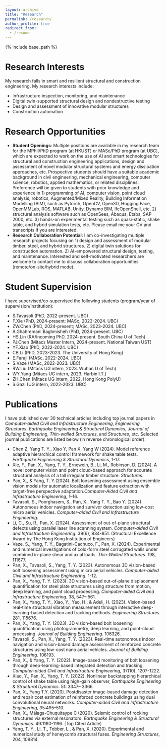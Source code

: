 ```yaml
---
layout: archive
title: "Research"
permalink: /research/
author_profile: true
redirect_from:
  - /resume
---
```


{% include base_path %}

Research Interests
======
My research falls in smart and resilient structural and construction engineering. My research interests include:
* Infrastructure inspection, monitoring, and maintenance
* Digital twin-supported structural design and nondestructive testing
* Design and assessment of innovative modular structures
* Construction automation

Research Opportunities
======
* __Student Openings__: Multiple positions are available in my research team for the MPhil/PhD program (at HKUST) or MASc/PhD program (at UBC), which are expected to work on the use of AI and smart technologies for structural and construction engineering applications, design and assessment of novel modular structural systems and energy dissipation approaches, etc. Prospective students should have a suitable academic background in civil engineering, mechanical engineering, computer science, robotics, applied mathematics, or related disciplines. Preference will be given to students with prior knowledge and experience in 1) programming of AI, computer vision, point cloud analysis, robotics, Augmented/Mixed Reality, Building Information Modelling (BIM), such as Pytorch, OpenCV, Open3D, Hugging Face, OpenMMLab, ROS, MATLAB, Unity, Dynamo BIM, IfcOpenShell, etc. 2) structural analysis software such as OpenSees, Abaqus, Etabs, SAP 2000, etc. 3) hands-on experimental testing such as quasi-static, shake table, and hybrid simulation tests, etc. Please email me your CV and transcripts if you are interested.
* __Research Collaboration Potential__: I am co-investigating multiple research projects focusing on 1) design and assessment of modular timber, steel, and hybrid structures. 2) digital twin solutions for construction automation. 2) AI-empowered structural design, testing, and maintenance.  Interested and self-motivated researchers are welcome to contact me to discuss collaboration opportunities (remote/on-site/hybrid mode).

Student Supervision
======
I have supervised/co-supervised the following students (program/year of supervision/institution):
* S.Tavasoli (PhD, 2022-present. UBC)
* F.Xie (PhD, 2024-present; MASc, 2023-2024. UBC)
* ZW.Chen (PhD, 2024-present; MASc, 2023-2024. UBC)
* A.Ghahremani Baghmisheh (PhD, 2024-present. UBC)
* HS.Lin (RA/Incoming PhD, 2024-present. South China U of Tech)
* PJ.Chen (Mitacs Master Intern, 2024-present. National Taiwan UST)
* YF.Xiao (PhD, 2022-2024. UBC)
* CB.Li (PhD, 2023-2023. The University of Hong Kong)
* E.Faraji (MASc, 2022-2024. UBC)
* S.Vaze (MASc, 2022-2023. UBC)
* RW.Liu (Mitacs UG intern, 2023. Wuhan U of Tech)
* WY.Yang (Mitacs UG intern, 2023. Harbin I.T.)
* ZH.Chen (Mitacs UG intern, 2022. Hong Kong PolyU)
* S.Gazi (UG intern, 2022-2023. UBC)


Publications
======
I have published over 30 technical articles including top journal papers in *Computer-aided Civil and Infrastructure Engineering*, *Engineering Structures*, *Earthquake Engineering & Structural Dynamics*, *Journal of Building Engineering*, *Thin-walled Structures*, and *Structures*, etc. Selected journal publications are listed below (in reverse chronological order).
* Chen Z, Yang T. Y., Xiao Y, Pan X, Yang W (2024). Model reference adaptive hierarchical control framework for shake table tests. *Earthquake Engineering & Structural Dynamics*, 1-17.
* Xie, F., Pan, X., Yang, T. Y., Ernewein, B., Li, M., Robinson, D. (2024). A novel computer vision and point cloud-based approach for accurate structural
analysis of a tall irregular timber structure. *Structures*.
* Pan, X., & Yang, T. Y.(2024). Bolt loosening assessment using ensemble vision models for automatic localization and feature extraction with target-free perspective adaptation.*Computer-Aided Civil and Infrastructure Engineering*, 1–16.
* Tavasoli, S., Poorghasem, S., Pan, X., Yang T. Y., Bao Y. (2024). Autonomous indoor navigation and survivor detection using low-cost micro aerial vehicles. *Computer-aided Civil and Infrastructure Engineering*.
* Li, C., Su, R., Pan, X. (2024). Assessment of out-of-plane structural defects using parallel laser line scanning system. *Computer-aided Civil and Infrastructure Engineering*. 39(6), 834-851. (Structural Excellence Award by The Hong Kong Institution of Engineers)
* Vaze, S., Yang, T. Y., Bagatini-Cachuco, F., Pan, X. (2024). Experimental and numerical investigations of cold-form steel corrugated walls under combined in-plane shear and axial loads. *Thin-Walled Structures*. 198, 111677.
* Pan, X., Tavasoli, S., Yang, T. Y. (2023). Autonomous 3D vision-based bolt loosening assessment using micro aerial vehicles. *Computer-aided Civil and Infrastructure Engineering*. 1-12.
* Pan, X., Yang, T. Y. (2023). 3D vision-based out-of-plane displacement quantification for steel plate structures using structure from motion, deep learning, and point cloud processing. *Computer-aided Civil and Infrastructure Engineering*. 38, 547– 561.
* Pan, X., Yang, T. Y., Xiao, Y., Yao, H., & Adeli, H. (2023). Vision-based real-time structural vibration measurement through interactive deep-learning-based detection and tracking methods. *Engineering Structures*. 281, 115676.
* Pan, X., Yang, T. Y. (2023). 3D vision-based bolt loosening quantification using photogrammetry, deep learning, and point-cloud processing. *Journal of Building Engineering*. 106326.
* Tavasoli, S., Pan, X., Yang, T. Y. (2023). Real-time autonomous indoor navigation and vision-based damage assessment of reinforced concrete structures using low-cost nano aerial vehicles. *Journal of Building Engineering*. 106193.
* Pan, X., & Yang, T. Y. (2022). Image-based monitoring of bolt loosening through deep-learning-based integrated detection and tracking. *Computer-aided Civil and Infrastructure Engineering*, 37(10), 1207-1222.
* Xiao, Y., Pan, X., Yang, T. Y. (2022). Nonlinear backstepping hierarchical control of shake table using high-gain observer, *Earthquake Engineering & Structural Dynamics*. 51: 3347– 3366.
* Pan, X., Yang T.Y. (2020). Postdisaster image-based damage detection and repair cost estimation of reinforced concrete buildings using dual convolutional neural networks. *Computer-aided Civil and Infrastructure Engineering*, 35:495–510.
* Pan, X., Málaga-Chuquitaype C (2020). Seismic control of rocking structures via external resonators. *Earthquake Engineering & Structural Dynamics*. 49:1180-1196. (Top Cited Article)
* Yang, T. Y., Li, T., Tobber, L., & Pan, X. (2020). Experimental and numerical study of honeycomb structural fuses. *Engineering Structures*, 204, 109814.
